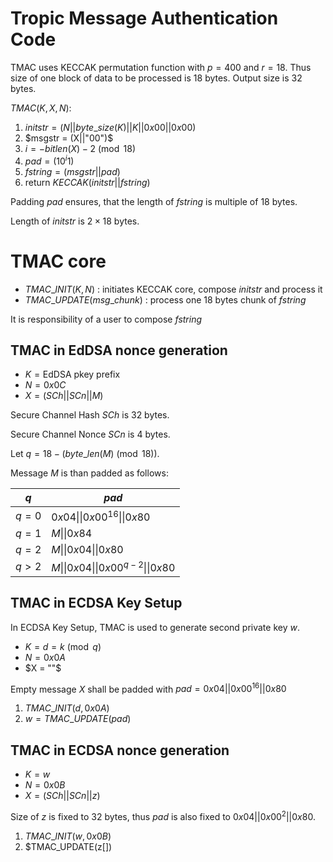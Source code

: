 # Tropic Message Authentication Code

TMAC uses KECCAK permutation function with $p = 400$ and $r = 18$. Thus size of one block of data to be processed is 18 bytes. Output size is 32 bytes.

$TMAC(K, X, N)$:

1. $initstr = (N||byte\_size(K)||K||0x00||0x00)$
2. $msgstr = (X||"00")$
3. $i = -bitlen(X)-2 \pmod{18}$
3. $pad = (10^{i}1)$
4. $fstring = (msgstr||pad)$
5. return $KECCAK(initstr||fstring)$

Padding $pad$ ensures, that the length of $fstring$ is multiple of 18 bytes.

Length of $initstr$ is $2 \times 18$ bytes.

# TMAC core

- $TMAC\_INIT(K, N)$ : initiates KECCAK core, compose $initstr$ and process it
- $TMAC\_UPDATE(msg\_chunk)$ : process one 18 bytes chunk of $fstring$

It is responsibility of a user to compose $fstring$ 

## TMAC in EdDSA nonce generation

- $K = \text{EdDSA pkey prefix}$
- $N = 0x0C$
- $X = (SCh||SCn||M)$

Secure Channel Hash $SCh$ is 32 bytes.

Secure Channel Nonce $SCn$ is 4 bytes.

Let $q = 18 - (byte\_len(M) \pmod{18})$.

Message $M$ is than padded as follows:

| $q$ | $pad$ |
| - | - |
| $q = 0$ | $0x04\|\|0x00^{16}\|\|0x80$|
| $q = 1$ | $M\|\|0x84$ |
| $q = 2$ | $M\|\|0x04\|\|0x80$ |
| $q > 2$ | $M\|\|0x04\|\|0x00^{q-2}\|\|0x80$|

## TMAC in ECDSA Key Setup

In ECDSA Key Setup, TMAC is used to generate second private key $w$.

- $K = d = k \pmod{q}$
- $N = 0x0A$
- $X = ""$

Empty message $X$ shall be padded with $pad = 0x04||0x00^{16}||0x80$

1. $TMAC\_INIT(d, 0x0A)$
2. $w = TMAC\_UPDATE(pad)$

## TMAC in ECDSA nonce generation

- $K = w$
- $N = 0x0B$
- $X = (SCh||SCn||z)$

Size of $z$ is fixed to 32 bytes, thus $pad$ is also fixed to $0x04||0x00^{2}||0x80$.

1. $TMAC\_INIT(w, 0x0B)$
2. $TMAC\_UPDATE(z[])
